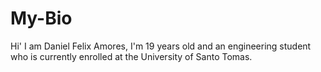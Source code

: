 # My-Bio
Hi' I am Daniel Felix Amores, I'm 19 years old and an engineering student who is currently enrolled at the University of Santo Tomas.
